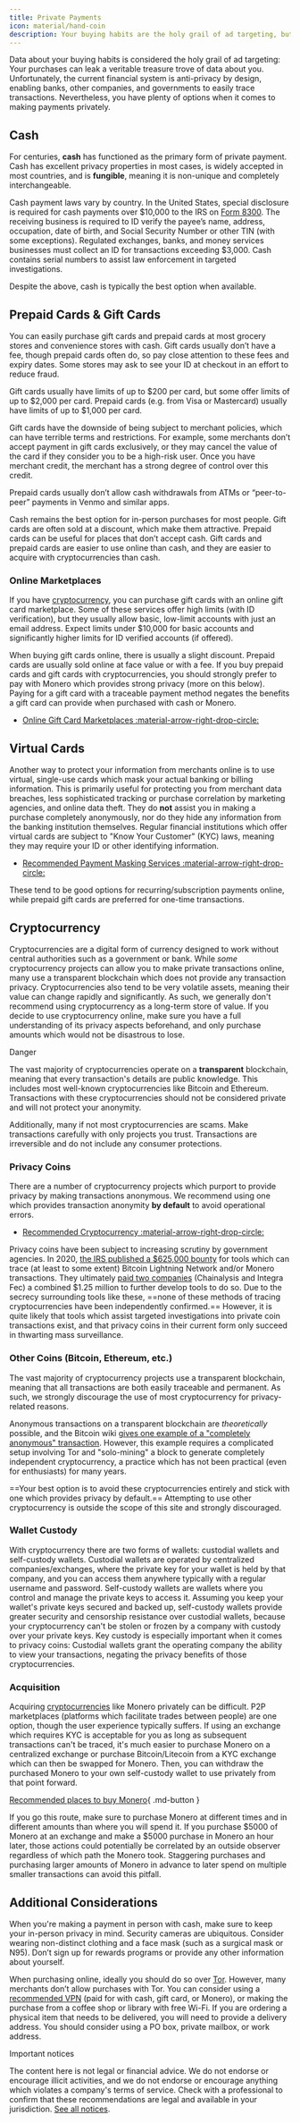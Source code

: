 ```yaml
---
title: Private Payments
icon: material/hand-coin
description: Your buying habits are the holy grail of ad targeting, but you still have plenty of options when it comes to making payments privately.
---
```

Data about your buying habits is considered the holy grail of ad targeting: Your purchases can leak a veritable treasure trove of data about you. Unfortunately, the current financial system is anti-privacy by design, enabling banks, other companies, and governments to easily trace transactions. Nevertheless, you have plenty of options when it comes to making payments privately.

## Cash

For centuries, **cash** has functioned as the primary form of private payment. Cash has excellent privacy properties in most cases, is widely accepted in most countries, and is **fungible**, meaning it is non-unique and completely interchangeable.

Cash payment laws vary by country. In the United States, special disclosure is required for cash payments over $10,000 to the IRS on [Form 8300](https://irs.gov/businesses/small-businesses-self-employed/form-8300-and-reporting-cash-payments-of-over-10000). The receiving business is required to ID verify the payee’s name, address, occupation, date of birth, and Social Security Number or other TIN (with some exceptions). Regulated exchanges, banks, and money services businesses must collect an ID for transactions exceeding $3,000. Cash contains serial numbers to assist law enforcement in targeted investigations.

Despite the above, cash is typically the best option when available.

## Prepaid Cards & Gift Cards

You can easily purchase gift cards and prepaid cards at most grocery stores and convenience stores with cash. Gift cards usually don’t have a fee, though prepaid cards often do, so pay close attention to these fees and expiry dates. Some stores may ask to see your ID at checkout in an effort to reduce fraud.

Gift cards usually have limits of up to $200 per card, but some offer limits of up to $2,000 per card. Prepaid cards (e.g. from Visa or Mastercard) usually have limits of up to $1,000 per card.

Gift cards have the downside of being subject to merchant policies, which can have terrible terms and restrictions. For example, some merchants don’t accept payment in gift cards exclusively, or they may cancel the value of the card if they consider you to be a high-risk user. Once you have merchant credit, the merchant has a strong degree of control over this credit.

Prepaid cards usually don’t allow cash withdrawals from ATMs or “peer-to-peer” payments in Venmo and similar apps.

Cash remains the best option for in-person purchases for most people. Gift cards are often sold at a discount, which make them attractive. Prepaid cards can be useful for places that don’t accept cash. Gift cards and prepaid cards are easier to use online than cash, and they are easier to acquire with cryptocurrencies than cash.

### Online Marketplaces

If you have [cryptocurrency](../cryptocurrency.md), you can purchase gift cards with an online gift card marketplace. Some of these services offer high limits (with ID verification), but they usually allow basic, low-limit accounts with just an email address. Expect limits under $10,000 for basic accounts and significantly higher limits for ID verified accounts (if offered).

When buying gift cards online, there is usually a slight discount. Prepaid cards are usually sold online at face value or with a fee. If you buy prepaid cards and gift cards with cryptocurrencies, you should strongly prefer to pay with Monero which provides strong privacy (more on this below). Paying for a gift card with a traceable payment method negates the benefits a gift card can provide when purchased with cash or Monero.

- [Online Gift Card Marketplaces :material-arrow-right-drop-circle:](../financial-services.md#gift-card-marketplaces)

## Virtual Cards

Another way to protect your information from merchants online is to use virtual, single-use cards which mask your actual banking or billing information. This is primarily useful for protecting you from merchant data breaches, less sophisticated tracking or purchase correlation by marketing agencies, and online data theft. They do **not** assist you in making a purchase completely anonymously, nor do they hide any information from the banking institution themselves. Regular financial institutions which offer virtual cards are subject to "Know Your Customer" (KYC) laws, meaning they may require your ID or other identifying information.

- [Recommended Payment Masking Services :material-arrow-right-drop-circle:](../financial-services.md#payment-masking-services)

These tend to be good options for recurring/subscription payments online, while prepaid gift cards are preferred for one-time transactions.

## Cryptocurrency

Cryptocurrencies are a digital form of currency designed to work without central authorities such as a government or bank. While *some* cryptocurrency projects can allow you to make private transactions online, many use a transparent blockchain which does not provide any transaction privacy. Cryptocurrencies also tend to be very volatile assets, meaning their value can change rapidly and significantly. As such, we generally don't recommend using cryptocurrency as a long-term store of value. If you decide to use cryptocurrency online, make sure you have a full understanding of its privacy aspects beforehand, and only purchase amounts which would not be disastrous to lose.

<div class="admonition danger" markdown>
<p class="admonition-title">Danger</p>

The vast majority of cryptocurrencies operate on a **transparent** blockchain, meaning that every transaction's details are public knowledge. This includes most well-known cryptocurrencies like Bitcoin and Ethereum. Transactions with these cryptocurrencies should not be considered private and will not protect your anonymity.

Additionally, many if not most cryptocurrencies are scams. Make transactions carefully with only projects you trust. Transactions are irreversible and do not include any consumer protections.

</div>

### Privacy Coins

There are a number of cryptocurrency projects which purport to provide privacy by making transactions anonymous. We recommend using one which provides transaction anonymity **by default** to avoid operational errors.

- [Recommended Cryptocurrency :material-arrow-right-drop-circle:](../cryptocurrency.md#monero)

Privacy coins have been subject to increasing scrutiny by government agencies. In 2020, [the IRS published a $625,000 bounty](https://forbes.com/sites/kellyphillipserb/2020/09/14/irs-will-pay-up-to-625000-if-you-can-crack-monero-other-privacy-coins/?sh=2e9808a085cc) for tools which can trace (at least to some extent) Bitcoin Lightning Network and/or Monero transactions. They ultimately [paid two companies](https://sam.gov/opp/5ab94eae1a8d422e88945b64181c6018/view) (Chainalysis and Integra Fec) a combined $1.25 million to further develop tools to do so. Due to the secrecy surrounding tools like these, ==none of these methods of tracing cryptocurrencies have been independently confirmed.== However, it is quite likely that tools which assist targeted investigations into private coin transactions exist, and that privacy coins in their current form only succeed in thwarting mass surveillance.

### Other Coins (Bitcoin, Ethereum, etc.)

The vast majority of cryptocurrency projects use a transparent blockchain, meaning that all transactions are both easily traceable and permanent. As such, we strongly discourage the use of most cryptocurrency for privacy-related reasons.

Anonymous transactions on a transparent blockchain are *theoretically* possible, and the Bitcoin wiki [gives one example of a "completely anonymous" transaction](https://en.bitcoin.it/wiki/Privacy#Example_-_A_perfectly_private_donation). However, this example requires a complicated setup involving Tor and "solo-mining" a block to generate completely independent cryptocurrency, a practice which has not been practical (even for enthusiasts) for many years.

==Your best option is to avoid these cryptocurrencies entirely and stick with one which provides privacy by default.== Attempting to use other cryptocurrency is outside the scope of this site and strongly discouraged.

### Wallet Custody

With cryptocurrency there are two forms of wallets: custodial wallets and self-custody wallets. Custodial wallets are operated by centralized companies/exchanges, where the private key for your wallet is held by that company, and you can access them anywhere typically with a regular username and password. Self-custody wallets are wallets where you control and manage the private keys to access it. Assuming you keep your wallet's private keys secured and backed up, self-custody wallets provide greater security and censorship resistance over custodial wallets, because your cryptocurrency can't be stolen or frozen by a company with custody over your private keys. Key custody is especially important when it comes to privacy coins: Custodial wallets grant the operating company the ability to view your transactions, negating the privacy benefits of those cryptocurrencies.

### Acquisition

Acquiring [cryptocurrencies](../cryptocurrency.md) like Monero privately can be difficult. P2P marketplaces (platforms which facilitate trades between people) are one option, though the user experience typically suffers. If using an exchange which requires KYC is acceptable for you as long as subsequent transactions can't be traced, it's much easier to purchase Monero on a centralized exchange or purchase Bitcoin/Litecoin from a KYC exchange which can then be swapped for Monero. Then, you can withdraw the purchased Monero to your own self-custody wallet to use privately from that point forward.

[Recommended places to buy Monero](../cryptocurrency.md#buying-monero){ .md-button }

If you go this route, make sure to purchase Monero at different times and in different amounts than where you will spend it. If you purchase $5000 of Monero at an exchange and make a $5000 purchase in Monero an hour later, those actions could potentially be correlated by an outside observer regardless of which path the Monero took. Staggering purchases and purchasing larger amounts of Monero in advance to later spend on multiple smaller transactions can avoid this pitfall.

## Additional Considerations

When you're making a payment in person with cash, make sure to keep your in-person privacy in mind. Security cameras are ubiquitous. Consider wearing non-distinct clothing and a face mask (such as a surgical mask or N95). Don’t sign up for rewards programs or provide any other information about yourself.

When purchasing online, ideally you should do so over [Tor](tor-overview.md). However, many merchants don’t allow purchases with Tor. You can consider using a [recommended VPN](../vpn.md) (paid for with cash, gift card, or Monero), or making the purchase from a coffee shop or library with free Wi-Fi. If you are ordering a physical item that needs to be delivered, you will need to provide a delivery address. You should consider using a PO box, private mailbox, or work address.

<div class="admonition tip" markdown>
<p class="admonition-title">Important notices</p>

The content here is not legal or financial advice. We do not endorse or encourage illicit activities, and we do not endorse or encourage anything which violates a company's terms of service. Check with a professional to confirm that these recommendations are legal and available in your jurisdiction. [See all notices](../about/notices.md).

</div>
